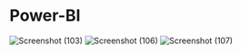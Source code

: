 # Power-BI
![Screenshot (103)](https://user-images.githubusercontent.com/101919665/218654433-b1366e18-ff50-41a5-a6a2-3a6543b33c25.png)
![Screenshot (106)](https://user-images.githubusercontent.com/101919665/218654444-d6ac62cd-d101-4a94-ae1d-591de977b674.png)
![Screenshot (107)](https://user-images.githubusercontent.com/101919665/218654452-536febfc-1aa1-431a-bd36-9d9d06b79b5d.png)
